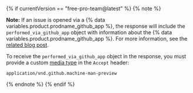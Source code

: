 {% if currentVersion == "free-pro-team@latest" %}
{% note %}

**Note:** If an issue is opened via a {% data variables.product.prodname_github_app %}, the response will include the `performed_via_github_app` object with information about the {% data variables.product.prodname_github_app %}. For more information, see the [related blog post](https://developer.github.com/changes/2016-09-14-Integrations-Early-Access).

To receive the `performed_via_github_app` object in the response, you must provide a custom [media type](/v3/media) in the `Accept` header:

```
application/vnd.github.machine-man-preview
```

{% endnote %}
{% endif %}
